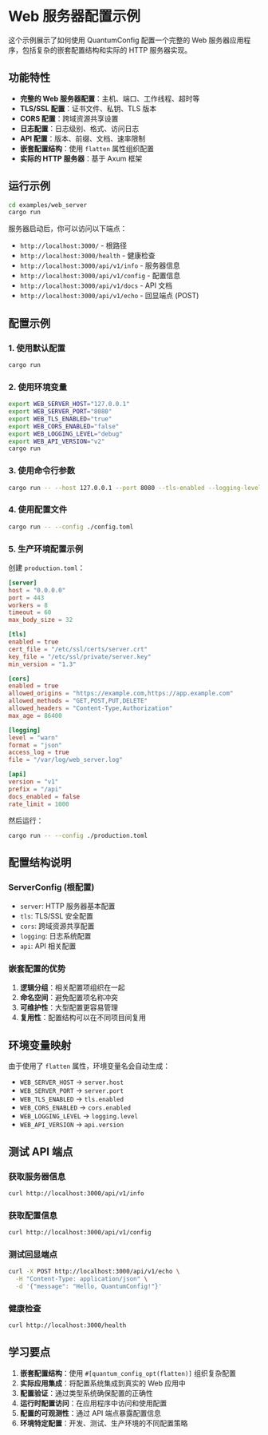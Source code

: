 # Web 服务器配置示例

这个示例展示了如何使用 QuantumConfig 配置一个完整的 Web 服务器应用程序，包括复杂的嵌套配置结构和实际的 HTTP 服务器实现。

## 功能特性

- **完整的 Web 服务器配置**：主机、端口、工作线程、超时等
- **TLS/SSL 配置**：证书文件、私钥、TLS 版本
- **CORS 配置**：跨域资源共享设置
- **日志配置**：日志级别、格式、访问日志
- **API 配置**：版本、前缀、文档、速率限制
- **嵌套配置结构**：使用 `flatten` 属性组织配置
- **实际的 HTTP 服务器**：基于 Axum 框架

## 运行示例

```bash
cd examples/web_server
cargo run
```

服务器启动后，你可以访问以下端点：

- `http://localhost:3000/` - 根路径
- `http://localhost:3000/health` - 健康检查
- `http://localhost:3000/api/v1/info` - 服务器信息
- `http://localhost:3000/api/v1/config` - 配置信息
- `http://localhost:3000/api/v1/docs` - API 文档
- `http://localhost:3000/api/v1/echo` - 回显端点 (POST)

## 配置示例

### 1. 使用默认配置

```bash
cargo run
```

### 2. 使用环境变量

```bash
export WEB_SERVER_HOST="127.0.0.1"
export WEB_SERVER_PORT="8080"
export WEB_TLS_ENABLED="true"
export WEB_CORS_ENABLED="false"
export WEB_LOGGING_LEVEL="debug"
export WEB_API_VERSION="v2"
cargo run
```

### 3. 使用命令行参数

```bash
cargo run -- --host 127.0.0.1 --port 8080 --tls-enabled --logging-level debug
```

### 4. 使用配置文件

```bash
cargo run -- --config ./config.toml
```

### 5. 生产环境配置示例

创建 `production.toml`：

```toml
[server]
host = "0.0.0.0"
port = 443
workers = 8
timeout = 60
max_body_size = 32

[tls]
enabled = true
cert_file = "/etc/ssl/certs/server.crt"
key_file = "/etc/ssl/private/server.key"
min_version = "1.3"

[cors]
enabled = true
allowed_origins = "https://example.com,https://app.example.com"
allowed_methods = "GET,POST,PUT,DELETE"
allowed_headers = "Content-Type,Authorization"
max_age = 86400

[logging]
level = "warn"
format = "json"
access_log = true
file = "/var/log/web_server.log"

[api]
version = "v1"
prefix = "/api"
docs_enabled = false
rate_limit = 1000
```

然后运行：

```bash
cargo run -- --config ./production.toml
```

## 配置结构说明

### ServerConfig (根配置)

- `server`: HTTP 服务器基本配置
- `tls`: TLS/SSL 安全配置
- `cors`: 跨域资源共享配置
- `logging`: 日志系统配置
- `api`: API 相关配置

### 嵌套配置的优势

1. **逻辑分组**：相关配置项组织在一起
2. **命名空间**：避免配置项名称冲突
3. **可维护性**：大型配置更容易管理
4. **复用性**：配置结构可以在不同项目间复用

## 环境变量映射

由于使用了 `flatten` 属性，环境变量名会自动生成：

- `WEB_SERVER_HOST` → `server.host`
- `WEB_SERVER_PORT` → `server.port`
- `WEB_TLS_ENABLED` → `tls.enabled`
- `WEB_CORS_ENABLED` → `cors.enabled`
- `WEB_LOGGING_LEVEL` → `logging.level`
- `WEB_API_VERSION` → `api.version`

## 测试 API 端点

### 获取服务器信息

```bash
curl http://localhost:3000/api/v1/info
```

### 获取配置信息

```bash
curl http://localhost:3000/api/v1/config
```

### 测试回显端点

```bash
curl -X POST http://localhost:3000/api/v1/echo \
  -H "Content-Type: application/json" \
  -d '{"message": "Hello, QuantumConfig!"}'
```

### 健康检查

```bash
curl http://localhost:3000/health
```

## 学习要点

1. **嵌套配置结构**：使用 `#[quantum_config_opt(flatten)]` 组织复杂配置
2. **实际应用集成**：将配置系统集成到真实的 Web 应用中
3. **配置验证**：通过类型系统确保配置的正确性
4. **运行时配置访问**：在应用程序中访问和使用配置
5. **配置的可观测性**：通过 API 端点暴露配置信息
6. **环境特定配置**：开发、测试、生产环境的不同配置策略